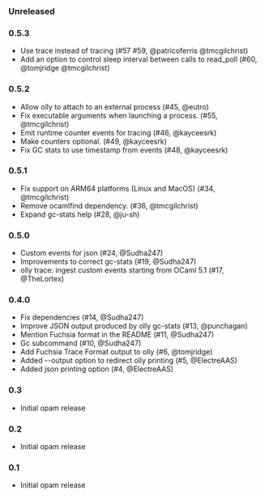 ### Unreleased

### 0.5.3
* Use trace instead of tracing (#57 #59, @patricoferris @tmcgilchrist)
* Add an option to control sleep interval between calls to read_poll (#60, @tomjridge @tmcgilchrist)

### 0.5.2

* Allow olly to attach to an external process (#45, @eutro)
* Fix executable arguments when launching a process. (#55, @tmcgilchrist)
* Emit runtime counter events for tracing (#46, @kayceesrk)
* Make counters optional. (#49, @kayceesrk)
* Fix GC stats to use timestamp from events (#48,  @kayceesrk)

### 0.5.1

* Fix support on ARM64 platforms (Linux and MacOS) (#34, @tmcgilchrist)
* Remove ocamlfind dependency. (#36, @tmcgilchrist)
* Expand gc-stats help (#28, @ju-sh)

### 0.5.0

* Custom events for json (#24, @Sudha247)
* Improvements to correct gc-stats (#19, @Sudha247)
* olly trace: ingest custom events starting from OCaml 5.1 (#17, @TheLortex)

### 0.4.0

* Fix dependencies (#14, @Sudha247)
* Improve JSON output produced by olly gc-stats (#13, @punchagan)
* Mention Fuchsia format in the README (#11, @Sudha247)
* Gc subcommand (#10, @Sudha247)
* Add Fuchsia Trace Format output to olly (#6, @tomjridge)
* Added --output option to redirect olly printing (#5, @ElectreAAS)
* Added json printing option (#4, @ElectreAAS)

### 0.3

* Initial opam release

### 0.2

* Initial opam release

### 0.1

* Initial opam release
